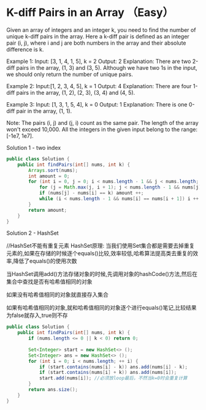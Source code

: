 # K-diff Pairs in an Array （Easy）

Given an array of integers and an integer k, you need to find the number of unique k-diff pairs in the array. Here a k-diff pair is defined as an integer pair (i, j), where i and j are both numbers in the array and their absolute difference is k.

Example 1:
Input: [3, 1, 4, 1, 5], k = 2
Output: 2
Explanation: There are two 2-diff pairs in the array, (1, 3) and (3, 5).
Although we have two 1s in the input, we should only return the number of unique pairs.

Example 2:
Input:[1, 2, 3, 4, 5], k = 1
Output: 4
Explanation: There are four 1-diff pairs in the array, (1, 2), (2, 3), (3, 4) and (4, 5).

Example 3:
Input: [1, 3, 1, 5, 4], k = 0
Output: 1
Explanation: There is one 0-diff pair in the array, (1, 1).

Note:
The pairs (i, j) and (j, i) count as the same pair.
The length of the array won't exceed 10,000.
All the integers in the given input belong to the range: [-1e7, 1e7].

Solution 1 - two index
```java
public class Solution {
    public int findPairs(int[] nums, int k) {
        Arrays.sort(nums);
        int amount = 0;
        for (int i = 0, j = 0; i < nums.length - 1 && j < nums.length; ++ i) {
            for (j = Math.max(j, i + 1); j < nums.length - 1 && nums[j] - nums[i] < k; ++ j) ;
            if (nums[j] - nums[i] == k) amount ++;
            while (i < nums.length - 1 && nums[i] == nums[i + 1]) i ++ ;
        }
        return amount;
    }
}
```

Solution 2 - HashSet

//HashSet不能有重复元素
HashSet原理:
当我们使用Set集合都是需要去掉重复元素的,如果在存储的时候逐个equals()比较,效率较低,哈希算法提高类去重复的效率,降低了equals()的使用次数

当HashSet调用add()方法存储对象的时候,先调用对象的hashCode()方法,然后在集合中查找是否有哈希值相同的对象

如果没有哈希值相同的对象就直接存入集合

如果有哈希值相同的对象,就和哈希值相同的对象逐个进行equals()笔记,比较结果为false就存入,true则不存

```java
public class Solution {
    public int findPairs(int[] nums, int k) {
        if (nums.length <= 0 || k < 0) return 0;
        
        Set<Integer> start = new HashSet<> ();
        Set<Integer> ans = new HashSet<> ();
        for (int i = 0; i < nums.length; ++ i) {
            if (start.contains(nums[i] - k)) ans.add(nums[i] - k);
            if (start.contains(nums[i] + k)) ans.add(nums[i]);
            start.add(nums[i]); //必须放loop最后，不然当k=0时会重复计算
        }
        return ans.size();
    }
}
```
